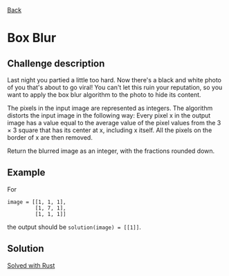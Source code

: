 [Back](../README.md)


# Box Blur

## Challenge description

Last night you partied a little too hard. Now there's a black and white photo of you that's about to go viral! You can't let this ruin your reputation, so you want to apply the box blur algorithm to the photo to hide its content.

The pixels in the input image are represented as integers. The algorithm distorts the input image in the following way: Every pixel x in the output image has a value equal to the average value of the pixel values from the 3 × 3 square that has its center at x, including x itself. All the pixels on the border of x are then removed.

Return the blurred image as an integer, with the fractions rounded down.

## Example

For

```
image = [[1, 1, 1], 
         [1, 7, 1], 
         [1, 1, 1]]
```

the output should be ```solution(image) = [[1]]```.

## Solution

[Solved with Rust](box_blur.rs)
